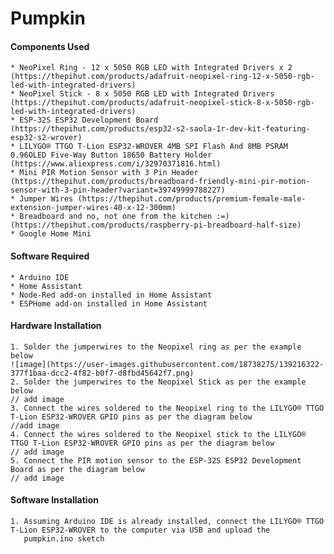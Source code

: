 # Pumpkin


#### Components Used ####
	* NeoPixel Ring - 12 x 5050 RGB LED with Integrated Drivers x 2 (https://thepihut.com/products/adafruit-neopixel-ring-12-x-5050-rgb-led-with-integrated-drivers)
	* NeoPixel Stick - 8 x 5050 RGB LED with Integrated Drivers (https://thepihut.com/products/adafruit-neopixel-stick-8-x-5050-rgb-led-with-integrated-drivers)
	* ESP-32S ESP32 Development Board (https://thepihut.com/products/esp32-s2-saola-1r-dev-kit-featuring-esp32-s2-wrover)
	* LILYGO® TTGO T-Lion ESP32-WROVER 4MB SPI Flash And 8MB PSRAM 0.96OLED Five-Way Button 18650 Battery Holder (https://www.aliexpress.com/i/32970371816.html)
	* Mini PIR Motion Sensor with 3 Pin Header (https://thepihut.com/products/breadboard-friendly-mini-pir-motion-sensor-with-3-pin-header?variant=39749999788227)
	* Jumper Wires (https://thepihut.com/products/premium-female-male-extension-jumper-wires-40-x-12-300mm)
	* Breadboard and no, not one from the kitchen :=) (https://thepihut.com/products/raspberry-pi-breadboard-half-size)
	* Google Home Mini


#### Software Required ####
	* Arduino IDE 
	* Home Assistant 
	* Node-Red add-on installed in Home Assistant
	* ESPHome add-on installed in Home Assistant

#### Hardware Installation ####

	1. Solder the jumperwires to the Neopixel ring as per the example below 
	![image](https://user-images.githubusercontent.com/18738275/139216322-377f1baa-dcc2-4f82-b0f7-d8fbd45642f7.png)
	2. Solder the jumperwires to the Neopixel Stick as per the example below
	// add image
	3. Connect the wires soldered to the Neopixel ring to the LILYGO® TTGO T-Lion ESP32-WROVER GPIO pins as per the diagram below
	//add image
	4. Connect the wires soldered to the Neopixel stick to the LILYGO® TTGO T-Lion ESP32-WROVER GPIO pins as per the diagram below
	// add image
	5. Connect the PIR motion sensor to the ESP-32S ESP32 Development Board as per the diagram below
	// add image
	
#### Software Installation ####
	1. Assuming Arduino IDE is already installed, connect the LILYGO® TTGO T-Lion ESP32-WROVER to the computer via USB and upload the 
	   pumpkin.ino sketch

